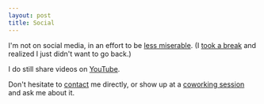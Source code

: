 ```yaml
---
layout: post
title: Social
---
```


I'm not on social media, in an effort to be [less miserable](https://garden.briandavidhall.com/don-t-let-social-media-make-you-miserable). (I [took a break](/taking-a-break-from-social-media/) and realized I just didn't want to go back.)

I do still share videos on [YouTube](https://www.youtube.com/@briandavidhall).

Don't hesitate to [contact](/contact) me directly, or show up at a [coworking session](/social-pomodoros) and ask me about it.
